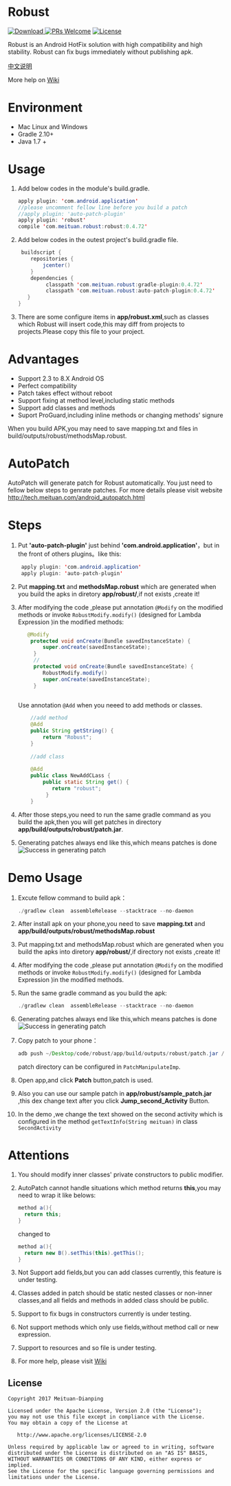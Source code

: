 
# Robust
 
[![Download](https://api.bintray.com/packages/meituan/maven/com.meituan.robust%3Apatch/images/download.svg?version=0.4.72) ](https://bintray.com/meituan/maven/com.meituan.robust%3Apatch/0.4.72/link)
[![PRs Welcome](https://img.shields.io/badge/PRs-welcome-brightgreen.svg)](https://github.com/Meituan-Dianping/Robust/pulls)
[![License](https://img.shields.io/badge/License-Apache%202.0-blue.svg)](https://raw.githubusercontent.com/Meituan-Dianping/Robust/master/LICENSE)  

Robust is an Android HotFix solution with high compatibility and high stability. Robust can fix bugs immediately without publishing apk.
 
 [中文说明](README-zh.md)
 
 More help on [Wiki](https://github.com/Meituan-Dianping/Robust/wiki)
 
# Environment

 * Mac Linux and Windows
 * Gradle 2.10+  
 * Java 1.7 +
 
# Usage

1. Add below codes in the module's build.gradle.

	```java
	apply plugin: 'com.android.application'
	//please uncomment fellow line before you build a patch
	//apply plugin: 'auto-patch-plugin'
	apply plugin: 'robust'
	compile 'com.meituan.robust:robust:0.4.72'
	```
2. Add below codes in the outest project's build.gradle file.

	```java
	 buildscript {
	    repositories {
	        jcenter()
	    }
	    dependencies {
	         classpath 'com.meituan.robust:gradle-plugin:0.4.72'
	         classpath 'com.meituan.robust:auto-patch-plugin:0.4.72'
	   }
	}
	```
3. There are some configure items in **app/robust.xml**,such as classes which Robust will insert code,this may diff from projects to projects.Please copy this file to your project.

# Advantages

* Support 2.3 to 8.X Android OS
* Perfect compatibility
* Patch takes effect without reboot
* Support fixing at method level,including static methods
* Support add classes and methods
* Suport ProGuard,including inline methods or changing methods' signure

 

When you build APK,you may need to save mapping.txt and files in build/outputs/robust/methodsMap.robust.

# AutoPatch
 

AutoPatch will generate patch for Robust automatically. You just need to fellow below steps to genrate patches. For more details please visit website http://tech.meituan.com/android_autopatch.html

# Steps

1. Put **'auto-patch-plugin'** just behind **'com.android.application'**，but in the front of others plugins。like this:
	
	```java
	 apply plugin: 'com.android.application'
	 apply plugin: 'auto-patch-plugin'
	```
2. Put **mapping.txt** and **methodsMap.robust** which are generated when you build the apks in diretory **app/robust/**,if not exists ,create it!
3. After modifying the code ,please put annotation `@Modify` on the modified methods or invoke  `RobustModify.modify()` (designed for Lambda Expression )in the modified methods:

	```java
	   @Modify
	    protected void onCreate(Bundle savedInstanceState) {
	        super.onCreate(savedInstanceState);
	     }
	     //
	     protected void onCreate(Bundle savedInstanceState) {
	        RobustModify.modify()
	        super.onCreate(savedInstanceState);
	     }
	     
	```
	Use annotation `@Add` when you neeed to add methods or classes.
	
	```java
	    //add method
	    @Add
	    public String getString() {
	        return "Robust";
	    }
	    
	    //add class
	    
	    @Add
	    public class NewAddCLass {
	        public static String get() {
	           return "robust";
	         }
	    }
	```
4. After those steps,you need to run the same gradle command as you build the apk,then you will get patches in directory **app/build/outputs/robust/patch.jar**.
5. Generating patches always end like this,which means patches is done
![Success in generating patch](images/patchsuccess_en.png)

# Demo Usage
1. Excute fellow command to build apk：

	```java
	./gradlew clean  assembleRelease --stacktrace --no-daemon
	```
2. After install apk on your phone,you need to save **mapping.txt** and **app/build/outputs/robust/methodsMap.robust**
3. Put mapping.txt and methodsMap.robust which are generated when you build the apks into diretory **app/robust/**,if directory not exists ,create it!
4. After modifying the code ,please put annotation `@Modify` on the modified methods or invoke  `RobustModify.modify()` (designed for Lambda Expression )in the modified methods.
5. Run the same gradle command as you build the apk:

	```java
	./gradlew clean  assembleRelease --stacktrace --no-daemon
	```
6. Generating patches always end like this,which means patches is done
![Success in generating patch](images/patchsuccess_en.png)
7. Copy patch to your phone：

	```java
	adb push ~/Desktop/code/robust/app/build/outputs/robust/patch.jar /sdcard/robust/patch.jar
	```
	patch directory can be configured in ``PatchManipulateImp``.
8. Open app,and click **Patch** button,patch is used.
9. Also you can use our sample patch in **app/robust/sample_patch.jar** ,this dex change text after you click **Jump_second_Activity** Button.
10. In the demo ,we change the text showed on the second activity which is configured in the method ```getTextInfo(String meituan)``` in class ```SecondActivity``` 

# Attentions

1. You should modify inner classes' private constructors to public modifier.
2. AutoPatch cannot handle situations which method returns **this**,you may need to wrap it like belows:

	```java
	method a(){
	  return this;
	}
	```
	changed to 
		
	```java
	method a(){
	  return new B().setThis(this).getThis();
	}
	```
3. Not Support add fields,but you can add classes currently, this feature is under testing.
4. Classes added in patch should  be static nested classes or non-inner classes,and all fields and methods in added class should be public.
5. Support to  fix bugs in constructors currently is under testing.
6. Not support methods which only use fields,without method call or new expression. 
7. Support to resources and so file is under testing.
8. For more help, please visit [Wiki](https://github.com/Meituan-Dianping/Robust/wiki)
## License

    Copyright 2017 Meituan-Dianping

    Licensed under the Apache License, Version 2.0 (the "License");
    you may not use this file except in compliance with the License.
    You may obtain a copy of the License at

       http://www.apache.org/licenses/LICENSE-2.0

    Unless required by applicable law or agreed to in writing, software
    distributed under the License is distributed on an "AS IS" BASIS,
    WITHOUT WARRANTIES OR CONDITIONS OF ANY KIND, either express or implied.
    See the License for the specific language governing permissions and
    limitations under the License.


